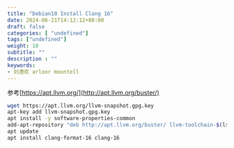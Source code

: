 ```yaml
---
title: "Debian10 Install Clang 16"
date: 2024-06-21T14:12:12+08:00
draft: false
categories: [ "undefined"]
tags: ["undefined"]
weight: 10
subtitle: ""
description : ""
keywords:
- 刘港欢 arloor moontell
---
```


参考[https://apt.llvm.org/](http://apt.llvm.org/buster/)
<!--more-->

```bash
wget https://apt.llvm.org/llvm-snapshot.gpg.key
apt-key add llvm-snapshot.gpg.key
apt install -y software-properties-common
add-apt-repository "deb http://apt.llvm.org/buster/ llvm-toolchain-$(lsb_release -sc)-16 main"
apt update
apt install clang-format-16 clang-16
```